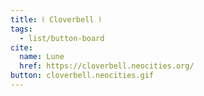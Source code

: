```yaml
---
title: ꒰ Cloverbell ꒱
tags:
  - list/button-board
cite:
  name: Lune
  href: https://cloverbell.neocities.org/
button: cloverbell.neocities.gif
---
```

